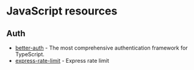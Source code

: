 # JavaScript resources

## Auth

- [better-auth](https://www.better-auth.com) - The most comprehensive authentication
  framework for TypeScript.
- [express-rate-limit](https://github.com/express-rate-limit/express-rate-limit) - Express rate limit
